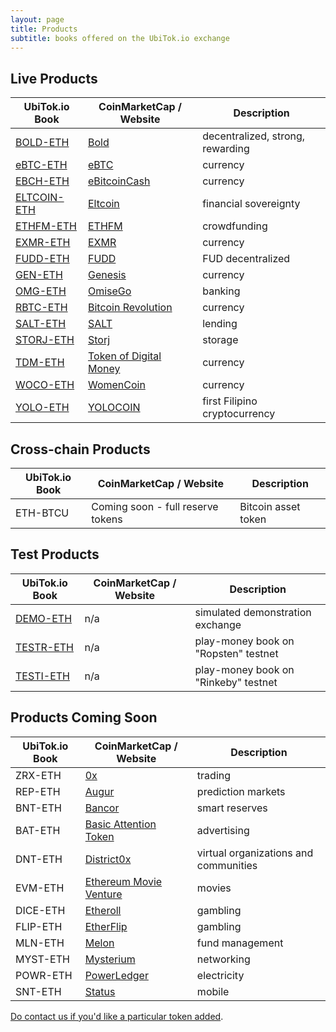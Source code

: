 ```yaml
---
layout: page
title: Products
subtitle: books offered on the UbiTok.io exchange
---
```


## Live Products

|UbiTok.io Book|CoinMarketCap / Website|Description|
|------|----|----|
|[BOLD-ETH](http://ubitok.io/exchange/?pairId=BOLD-ETH)|[Bold](http://www.boldtoken.io/)|decentralized, strong, rewarding|
|[eBTC-ETH](http://ubitok.io/exchange/?pairId=eBTC-ETH)|[eBTC](https://coinmarketcap.com/currencies/ebtcnew/)|currency|
|[EBCH-ETH](http://ubitok.io/exchange/?pairId=EBCH-ETH)|[eBitcoinCash](https://coinmarketcap.com/currencies/ebitcoin-cash/)|currency|
|[ELTCOIN-ETH](http://ubitok.io/exchange/?pairId=ELTCOIN-ETH)|[Eltcoin](https://coinmarketcap.com/currencies/eltcoin/)|financial sovereignty|
|[ETHFM-ETH](http://ubitok.io/exchange/?pairId=ETHFM-ETH)|[ETHFM](https://ethereumfundme.com/)|crowdfunding|
|[EXMR-ETH](http://ubitok.io/exchange/?pairId=EXMR-ETH)|[EXMR](https://exmr.io/)|currency|
|[FUDD-ETH](http://ubitok.io/exchange/?pairId=FUDD-ETH)|[FUDD](https://dimoncoin.org/)|FUD decentralized|
|[GEN-ETH](http://ubitok.io/exchange/?pairId=GEN-ETH)|[Genesis](http://genesiscoin.io/)|currency|
|[OMG-ETH](http://ubitok.io/exchange/?pairId=OMG-ETH)|[OmiseGo](https://coinmarketcap.com/assets/omisego/)|banking|
|[RBTC-ETH](http://ubitok.io/exchange/?pairId=RBTC-ETH)|[Bitcoin Revolution](https://www.bitcoinrevolution.site/)|currency|
|[SALT-ETH](http://ubitok.io/exchange/?pairId=SALT-ETH)|[SALT](https://coinmarketcap.com/assets/salt/)|lending|
|[STORJ-ETH](http://ubitok.io/exchange/?pairId=STORJ-ETH)|[Storj](https://coinmarketcap.com/assets/storj/)|storage|
|[TDM-ETH](http://ubitok.io/exchange/?pairId=TDM-ETH)|[Token of Digital Money](http://tokenofdigitalmoney.com/)|currency|
|[WOCO-ETH](http://ubitok.io/exchange/?pairId=WOCO-ETH)|[WomenCoin](http://womencoin.udo.tattoo/)|currency|
|[YOLO-ETH](http://ubitok.io/exchange/?pairId=YOLO-ETH)|[YOLOCOIN](https://www.ethyolo.com/)|first Filipino cryptocurrency|

## Cross-chain Products

|UbiTok.io Book|CoinMarketCap / Website|Description|
|------|----|----|
|ETH-BTCU|Coming soon - full reserve tokens|Bitcoin asset token|

## Test Products

|UbiTok.io Book|CoinMarketCap / Website|Description|
|------|----|----|
|[DEMO-ETH](http://ubitok.io/exchange/?pairId=DEMO-ETH&vu=1)|n/a|simulated demonstration exchange|
|[TESTR-ETH](http://ubitok.io/exchange/?pairId=TESTR-ETH&vu=1)|n/a|play-money book on "Ropsten" testnet|
|[TESTI-ETH](http://ubitok.io/exchange/?pairId=TESTI-ETH&vu=1)|n/a|play-money book on "Rinkeby" testnet|

## Products Coming Soon

|UbiTok.io Book|CoinMarketCap / Website|Description|
|------|----|----|
|ZRX-ETH|[0x](https://coinmarketcap.com/assets/0x/)|trading|
|REP-ETH|[Augur](https://coinmarketcap.com/assets/augur/)|prediction markets|
|BNT-ETH|[Bancor](https://coinmarketcap.com/assets/bancor/)|smart reserves|
|BAT-ETH|[Basic Attention Token](https://coinmarketcap.com/assets/basic-attention-token/)|advertising|
|DNT-ETH|[District0x](https://coinmarketcap.com/assets/district0x/)|virtual organizations and communities|
|EVM-ETH|[Ethereum Movie Venture](https://coinmarketcap.com/assets/ethereum-movie-venture/)|movies|
|DICE-ETH|[Etheroll](https://coinmarketcap.com/assets/etheroll/)|gambling|
|FLIP-ETH|[EtherFlip](http://www.etherflip.co/)|gambling|
|MLN-ETH|[Melon](https://coinmarketcap.com/assets/melon/)|fund management|
|MYST-ETH|[Mysterium](https://coinmarketcap.com/assets/mysterium/)|networking|
|POWR-ETH|[PowerLedger](https://coinmarketcap.com/currencies/power-ledger/)|electricity|
|SNT-ETH|[Status](https://coinmarketcap.com/assets/status/)|mobile|

[Do contact us if you'd like a particular token added](/help/listing-a-token/).
